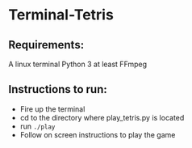 # Terminal-Tetris

Requirements:
--------------------

 A linux terminal
 Python 3
 at least FFmpeg

Instructions to run:
--------------------

 - Fire up the terminal
 - cd to the directory where play_tetris.py is located
 - run `./play`
 - Follow on screen instructions to play the game

